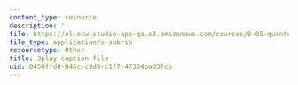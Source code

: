 ```yaml
---
content_type: resource
description: ''
file: https://ol-ocw-studio-app-qa.s3.amazonaws.com/courses/8-05-quantum-physics-ii-fall-2013/0450ffd0045cc9d9c1f747334bad3fcb_a9FHHS6n-r4.srt
file_type: application/x-subrip
resourcetype: Other
title: 3play caption file
uid: 0450ffd0-045c-c9d9-c1f7-47334bad3fcb
---
```

